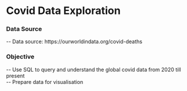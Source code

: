 <h1>Covid Data Exploration</h1>

<h3> Data Source </h3>
-- Data source: https://ourworldindata.org/covid-deaths

<h3>Objective</h3>

-- Use SQL to query and understand the global covid data from 2020 till present
<br/>
-- Prepare data for visualisation

